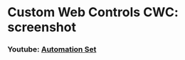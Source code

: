 # Custom Web Controls CWC: screenshot

### Youtube: [Automation Set](https://www.youtube.com/c/automationset)
